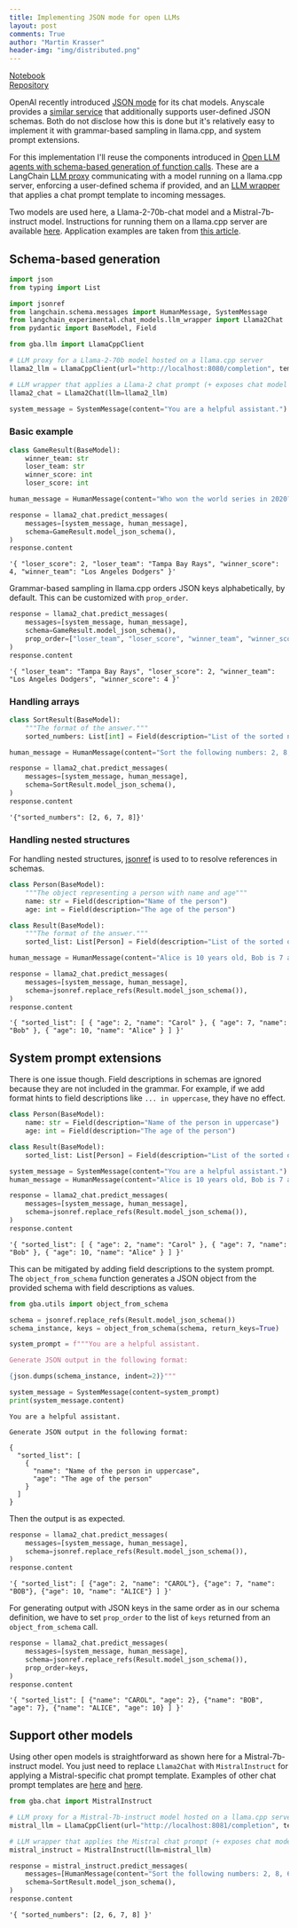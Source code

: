 ```yaml
---
title: Implementing JSON mode for open LLMs
layout: post
comments: True
author: "Martin Krasser"
header-img: "img/distributed.png"
---
```


[Notebook](https://github.com/krasserm/grammar-based-agents/blob/master/example_json.ipynb)  
[Repository](https://github.com/krasserm/grammar-based-agents)

OpenAI recently introduced [JSON mode](https://platform.openai.com/docs/guides/text-generation/json-mode) for its chat models. Anyscale provides a [similar service](https://www.anyscale.com/blog/anyscale-endpoints-json-mode-and-function-calling-features) that additionally supports user-defined JSON schemas. Both do not disclose how this is done but it's relatively easy to implement it with grammar-based sampling in llama.cpp, and system prompt extensions.

For this implementation I'll reuse the components introduced in [Open LLM agents with schema-based generation of function calls](https://krasserm.github.io/2023/12/10/grammar-based-agents/). These are a LangChain [LLM proxy](https://krasserm.github.io/2023/12/10/grammar-based-agents/#llamacppclient) communicating with a model running on a llama.cpp server, enforcing a user-defined schema if provided, and an [LLM wrapper](https://krasserm.github.io/2023/12/10/grammar-based-agents/#llama2chat) that applies a chat prompt template to incoming messages.

Two models are used here, a Llama-2-70b-chat model and a Mistral-7b-instruct model. Instructions for running them on a llama.cpp server are available [here](https://github.com/krasserm/grammar-based-agents/blob/master/README.md#getting-started). Application examples are taken from [this article](https://www.anyscale.com/blog/anyscale-endpoints-json-mode-and-function-calling-features).

## Schema-based generation


```python
import json
from typing import List

import jsonref
from langchain.schema.messages import HumanMessage, SystemMessage
from langchain_experimental.chat_models.llm_wrapper import Llama2Chat
from pydantic import BaseModel, Field

from gba.llm import LlamaCppClient

# LLM proxy for a Llama-2-70b model hosted on a llama.cpp server
llama2_llm = LlamaCppClient(url="http://localhost:8080/completion", temperature=-1)

# LLM wrapper that applies a Llama-2 chat prompt (+ exposes chat model interface)
llama2_chat = Llama2Chat(llm=llama2_llm)
```


```python
system_message = SystemMessage(content="You are a helpful assistant.")
```

### Basic example


```python
class GameResult(BaseModel):
    winner_team: str
    loser_team: str
    winner_score: int
    loser_score: int

human_message = HumanMessage(content="Who won the world series in 2020?")

response = llama2_chat.predict_messages(
    messages=[system_message, human_message],
    schema=GameResult.model_json_schema(),
)
response.content
```




    '{ "loser_score": 2, "loser_team": "Tampa Bay Rays", "winner_score": 4, "winner_team": "Los Angeles Dodgers" }'



Grammar-based sampling in llama.cpp orders JSON keys alphabetically, by default. This can be customized with `prop_order`.


```python
response = llama2_chat.predict_messages(
    messages=[system_message, human_message],
    schema=GameResult.model_json_schema(),
    prop_order=["loser_team", "loser_score", "winner_team", "winner_score"]
)
response.content
```




    '{ "loser_team": "Tampa Bay Rays", "loser_score": 2, "winner_team": "Los Angeles Dodgers", "winner_score": 4 }'



### Handling arrays


```python
class SortResult(BaseModel):
    """The format of the answer."""
    sorted_numbers: List[int] = Field(description="List of the sorted numbers")

human_message = HumanMessage(content="Sort the following numbers: 2, 8, 6, 7")

response = llama2_chat.predict_messages(
    messages=[system_message, human_message],
    schema=SortResult.model_json_schema(),
)
response.content
```




    '{"sorted_numbers": [2, 6, 7, 8]}'



### Handling nested structures

For handling nested structures, [jsonref](https://github.com/gazpachoking/jsonref) is used to to resolve references in schemas.


```python
class Person(BaseModel):
    """The object representing a person with name and age"""
    name: str = Field(description="Name of the person")
    age: int = Field(description="The age of the person")

class Result(BaseModel):
    """The format of the answer."""
    sorted_list: List[Person] = Field(description="List of the sorted objects")

human_message = HumanMessage(content="Alice is 10 years old, Bob is 7 and Carol is 2. Sort them by age in ascending order.")

response = llama2_chat.predict_messages(
    messages=[system_message, human_message],
    schema=jsonref.replace_refs(Result.model_json_schema()),
)
response.content
```




    '{ "sorted_list": [ { "age": 2, "name": "Carol" }, { "age": 7, "name": "Bob" }, { "age": 10, "name": "Alice" } ] }'



## System prompt extensions

There is one issue though. Field descriptions in schemas are ignored because they are not included in the grammar. For example, if we add format hints to field descriptions like `... in uppercase`, they have no effect.


```python
class Person(BaseModel):
    name: str = Field(description="Name of the person in uppercase")
    age: int = Field(description="The age of the person")

class Result(BaseModel):
    sorted_list: List[Person] = Field(description="List of the sorted objects")

system_message = SystemMessage(content="You are a helpful assistant.")
human_message = HumanMessage(content="Alice is 10 years old, Bob is 7 and Carol is 2. Sort them by age in ascending order.")

response = llama2_chat.predict_messages(
    messages=[system_message, human_message],
    schema=jsonref.replace_refs(Result.model_json_schema()),
)
response.content
```




    '{ "sorted_list": [ { "age": 2, "name": "Carol" }, { "age": 7, "name": "Bob" }, { "age": 10, "name": "Alice" } ] }'



This can be mitigated by adding field descriptions to the system prompt. The `object_from_schema` function generates a JSON object from the provided schema with field descriptions as values.


```python
from gba.utils import object_from_schema

schema = jsonref.replace_refs(Result.model_json_schema())
schema_instance, keys = object_from_schema(schema, return_keys=True)

system_prompt = f"""You are a helpful assistant. 

Generate JSON output in the following format:

{json.dumps(schema_instance, indent=2)}"""

system_message = SystemMessage(content=system_prompt)
print(system_message.content)
```

    You are a helpful assistant. 
    
    Generate JSON output in the following format:
    
    {
      "sorted_list": [
        {
          "name": "Name of the person in uppercase",
          "age": "The age of the person"
        }
      ]
    }


Then the output is as expected.


```python
response = llama2_chat.predict_messages(
    messages=[system_message, human_message],
    schema=jsonref.replace_refs(Result.model_json_schema()),
)
response.content
```




    '{ "sorted_list": [ {"age": 2, "name": "CAROL"}, {"age": 7, "name": "BOB"}, {"age": 10, "name": "ALICE"} ] }'



For generating output with JSON keys in the same order as in our schema definition, we have to set `prop_order` to the list of `keys` returned from an `object_from_schema` call.


```python
response = llama2_chat.predict_messages(
    messages=[system_message, human_message],
    schema=jsonref.replace_refs(Result.model_json_schema()),
    prop_order=keys,
)
response.content
```




    '{ "sorted_list": [ {"name": "CAROL", "age": 2}, {"name": "BOB", "age": 7}, {"name": "ALICE", "age": 10} ] }'



## Support other models

Using other open models is straightforward as shown here for a Mistral-7b-instruct model. You just need to replace `Llama2Chat` with `MistralInstruct` for applying a Mistral-specific chat prompt template. Examples of other chat prompt templates are [here](https://github.com/langchain-ai/langchain/pull/8295#issuecomment-1668988543) and [here](https://github.com/langchain-ai/langchain/pull/8295#issuecomment-1811914445).


```python
from gba.chat import MistralInstruct

# LLM proxy for a Mistral-7b-instruct model hosted on a llama.cpp server
mistral_llm = LlamaCppClient(url="http://localhost:8081/completion", temperature=-1)

# LLM wrapper that applies the Mistral chat prompt (+ exposes chat model interface)
mistral_instruct = MistralInstruct(llm=mistral_llm)

response = mistral_instruct.predict_messages(
    messages=[HumanMessage(content="Sort the following numbers: 2, 8, 6, 7")],
    schema=SortResult.model_json_schema(),
)
response.content
```




    '{ "sorted_numbers": [2, 6, 7, 8] }'


